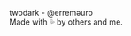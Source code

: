 twodark &#45; <span class="blue">&#64;errem&#477;uro</span><br/>
<span class="smaller">Made with &#128166; by others and me.</span>